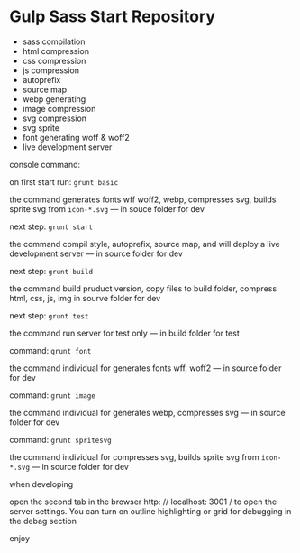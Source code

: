 # Gulp Sass Start Repository

- sass compilation
- html compression
- css compression
- js compression
- autoprefix
- source map
- webp generating
- image compression
- svg compression
- svg sprite
- font generating woff & woff2
- live development server

console command:

on first start run: `grunt basic`

the command generates fonts wff woff2, webp, compresses svg,
builds sprite svg from `icon-*.svg` — in souce folder for dev


next step: `grunt start`

the command compil style, autoprefix, source map, and will deploy a live development
server — in source folder for dev


next step: `grunt build`

the command build pruduct version, copy files to build folder,
compress html, css, js, img  in sourve folder for dev


next step: `grunt test`

the command run server for test only — in build folder for test


command: `grunt font`

the command individual for generates fonts
wff, woff2 — in source folder for dev


command: `grunt image`

the command individual for generates
webp, compresses svg — in source folder for dev


command: `grunt spritesvg`

the command individual for compresses svg,
builds sprite svg from `icon-*.svg` — in source folder for dev

when developing

open the second tab in the browser
http: // localhost: 3001 /
to open the server settings.
You can turn on outline highlighting or grid for debugging
in the debag section

enjoy
